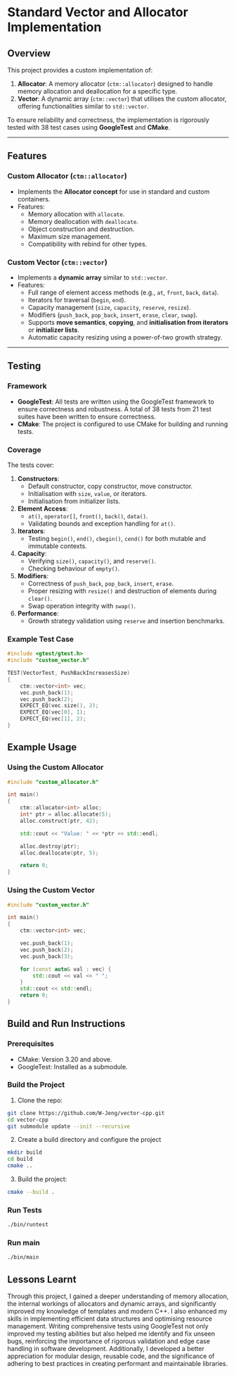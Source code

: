 # Standard Vector and Allocator Implementation

## Overview

This project provides a custom implementation of:

1. **Allocator**: A memory allocator (`ctm::allocator`) designed to handle memory allocation and deallocation for a specific type.
2. **Vector**: A dynamic array (`ctm::vector`) that utilises the custom allocator, offering functionalities similar to `std::vector`.

To ensure reliability and correctness, the implementation is rigorously tested with 38 test cases using **GoogleTest** and **CMake**.

---

## Features

### Custom Allocator (`ctm::allocator`)
- Implements the **Allocator concept** for use in standard and custom containers.
- Features:
  - Memory allocation with `allocate`.
  - Memory deallocation with `deallocate`.
  - Object construction and destruction.
  - Maximum size management.
  - Compatibility with rebind for other types.

### Custom Vector (`ctm::vector`)
- Implements a **dynamic array** similar to `std::vector`.
- Features:
  - Full range of element access methods (e.g., `at`, `front`, `back`, `data`).
  - Iterators for traversal (`begin`, `end`).
  - Capacity management (`size`, `capacity`, `reserve`, `resize`).
  - Modifiers (`push_back`, `pop_back`, `insert`, `erase`, `clear`, `swap`).
  - Supports **move semantics**, **copying**, and **initialisation from iterators** or **initializer lists**.
  - Automatic capacity resizing using a power-of-two growth strategy.

---

## Testing

### Framework
- **GoogleTest**: All tests are written using the GoogleTest framework to ensure correctness and robustness. A total of 38 tests from 21 test suites have been written to ensure correctness.
- **CMake**: The project is configured to use CMake for building and running tests.

### Coverage
The tests cover:
1. **Constructors**:
   - Default constructor, copy constructor, move constructor.
   - Initialisation with `size`, `value`, or iterators.
   - Initialisation from initializer lists.
2. **Element Access**:
   - `at()`, `operator[]`, `front()`, `back()`, `data()`.
   - Validating bounds and exception handling for `at()`.
3. **Iterators**:
   - Testing `begin()`, `end()`, `cbegin()`, `cend()` for both mutable and immutable contexts.
4. **Capacity**:
   - Verifying `size()`, `capacity()`, and `reserve()`.
   - Checking behaviour of `empty()`.
5. **Modifiers**:
   - Correctness of `push_back`, `pop_back`, `insert`, `erase`.
   - Proper resizing with `resize()` and destruction of elements during `clear()`.
   - Swap operation integrity with `swap()`.
6. **Performance**:
   - Growth strategy validation using `reserve` and insertion benchmarks.

### Example Test Case

```cpp
#include <gtest/gtest.h>
#include "custom_vector.h"

TEST(VectorTest, PushBackIncreasesSize) 
{
    ctm::vector<int> vec;
    vec.push_back(1);
    vec.push_back(2);
    EXPECT_EQ(vec.size(), 2);
    EXPECT_EQ(vec[0], 1);
    EXPECT_EQ(vec[1], 2);
}
```

## Example Usage
### Using the Custom Allocator
```cpp
#include "custom_allocator.h"

int main() 
{
    ctm::allocator<int> alloc;
    int* ptr = alloc.allocate(5);
    alloc.construct(ptr, 42);

    std::cout << "Value: " << *ptr << std::endl;

    alloc.destroy(ptr);
    alloc.deallocate(ptr, 5);

    return 0;
}
```

### Using the Custom Vector
```cpp
#include "custom_vector.h"

int main() 
{
    ctm::vector<int> vec;

    vec.push_back(1);
    vec.push_back(2);
    vec.push_back(3);

    for (const auto& val : vec) {
        std::cout << val << " ";
    }
    std::cout << std::endl;
    return 0;
}
```

## Build and Run Instructions
### Prerequisites
- CMake: Version 3.20 and above.
- GoogleTest: Installed as a submodule.

### Build the Project
1. Clone the repo:
```bash
git clone https://github.com/W-Jeng/vector-cpp.git
cd vector-cpp
git submodule update --init --recursive
```

2. Create a build directory and configure the project
```bash
mkdir build
cd build
cmake ..
```

3. Build the project:
```bash
cmake --build .
```

### Run Tests
```bash
./bin/runtest
```

### Run main
```bash
./bin/main
```

## Lessons Learnt

Through this project, I gained a deeper understanding of memory allocation, the internal workings of allocators and dynamic arrays, and significantly improved my knowledge of templates and modern C++. I also enhanced my skills in implementing efficient data structures and optimising resource management. Writing comprehensive tests using GoogleTest not only improved my testing abilities but also helped me identify and fix unseen bugs, reinforcing the importance of rigorous validation and edge case handling in software development. Additionally, I developed a better appreciation for modular design, reusable code, and the significance of adhering to best practices in creating performant and maintainable libraries.
